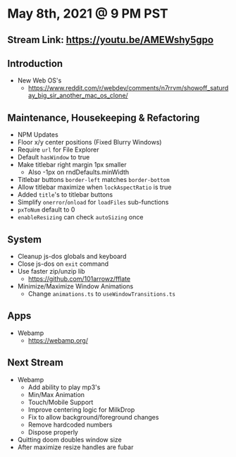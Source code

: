 # May 8th, 2021 @ 9 PM PST

## Stream Link: https://youtu.be/AMEWshy5gpo

## Introduction

- New Web OS's
  - https://www.reddit.com/r/webdev/comments/n7rrvm/showoff_saturday_big_sir_another_mac_os_clone/

## Maintenance, Housekeeping & Refactoring

- NPM Updates
- Floor x/y center positions (Fixed Blurry Windows)
- Require `url` for File Explorer
- Default `hasWindow` to true
- Make titlebar right margin 1px smaller
  - Also -1px on rndDefaults.minWidth
- Titlebar buttons `border-left` matches `border-bottom`
- Allow titlebar maximize when `lockAspectRatio` is true
- Added `title`'s to titlebar buttons
- Simplify `onerror`/`onload` for `loadFiles` sub-functions
- `pxToNum` default to 0
- `enableResizing` can check `autoSizing` once

## System

- Cleanup js-dos globals and keyboard
- Close js-dos on `exit` command
- Use faster zip/unzip lib
  - https://github.com/101arrowz/fflate
- Minimize/Maximize Window Animations
  - Change `animations.ts` to `useWindowTransitions.ts`

## Apps

- Webamp
  - https://webamp.org/

## Next Stream

- Webamp
  - Add ability to play mp3's
  - Min/Max Animation
  - Touch/Mobile Support
  - Improve centering logic for MilkDrop
  - Fix to allow background/foreground changes
  - Remove hardcoded numbers
  - Dispose properly
- Quitting doom doubles window size
- After maximize resize handles are fubar
